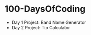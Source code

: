<h1>100-DaysOfCoding</h1>
<p>
  <ul>
    <li>Day 1 Project: Band Name Generator</li>
    <li>Day 2 Project: Tip Calculator </li>
  </ul>
</p>

